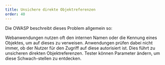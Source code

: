 ```yaml
---
title: Unsichere direkte Objektreferenzen
order: 40
---
```


Die OWASP beschreibt dieses Problem allgemein so:

Webanwendungen nutzen oft den internen Namen oder die Kennung eines Objektes, um auf dieses zu verweisen. Anwendungen prüfen dabei nicht immer, ob der Nutzer für den Zugriff auf diese autorisiert ist. Dies führt zu unsicheren direkten Objektreferenzen. Tester können Parameter ändern, um diese Schwach-stellen zu entdecken.
